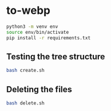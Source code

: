 # to-webp

```bash
python3 -m venv env
source env/bin/activate
pip install -r requirements.txt
```

## Testing the tree structure

```bash
bash create.sh
```

## Deleting the files

```bash
bash delete.sh
```
